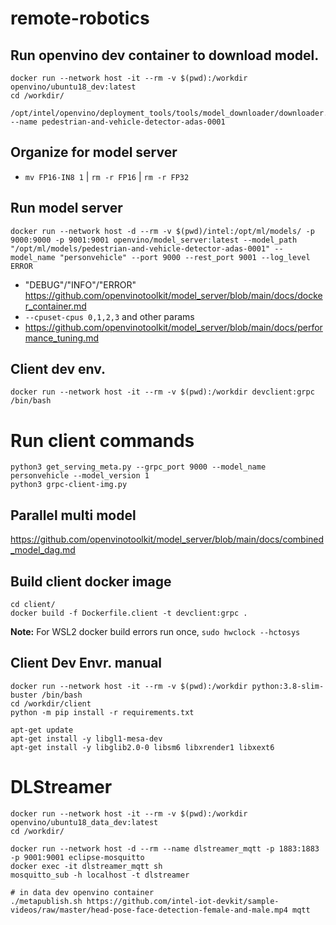 # remote-robotics

## Run openvino dev container to download model.
```
docker run --network host -it --rm -v $(pwd):/workdir openvino/ubuntu18_dev:latest
cd /workdir/
 /opt/intel/openvino/deployment_tools/tools/model_downloader/downloader.py --name pedestrian-and-vehicle-detector-adas-0001
```

## Organize for model server
- `mv FP16-IN8 1` | `rm -r FP16` | `rm -r FP32`


## Run model server
```
docker run --network host -d --rm -v $(pwd)/intel:/opt/ml/models/ -p 9000:9000 -p 9001:9001 openvino/model_server:latest --model_path "/opt/ml/models/pedestrian-and-vehicle-detector-adas-0001" --model_name "personvehicle" --port 9000 --rest_port 9001 --log_level ERROR
```
- "DEBUG"/"INFO"/"ERROR" https://github.com/openvinotoolkit/model_server/blob/main/docs/docker_container.md
- `--cpuset-cpus 0,1,2,3` and other params
- https://github.com/openvinotoolkit/model_server/blob/main/docs/performance_tuning.md 

## Client dev env.
```
docker run --network host -it --rm -v $(pwd):/workdir devclient:grpc /bin/bash
```


# Run client commands
```
python3 get_serving_meta.py --grpc_port 9000 --model_name personvehicle --model_version 1
python3 grpc-client-img.py

```

## Parallel multi model
https://github.com/openvinotoolkit/model_server/blob/main/docs/combined_model_dag.md 

## Build client docker image
```
cd client/
docker build -f Dockerfile.client -t devclient:grpc .
```
**Note:** For WSL2 docker build errors run once,  `sudo hwclock --hctosys`


## Client Dev Envr. manual
```
docker run --network host -it --rm -v $(pwd):/workdir python:3.8-slim-buster /bin/bash
cd /workdir/client
python -m pip install -r requirements.txt

apt-get update
apt-get install -y libgl1-mesa-dev
apt-get install -y libglib2.0-0 libsm6 libxrender1 libxext6
```

# DLStreamer

```
docker run --network host -it --rm -v $(pwd):/workdir openvino/ubuntu18_data_dev:latest
cd /workdir/
```

```
docker run --network host -d --rm --name dlstreamer_mqtt -p 1883:1883 -p 9001:9001 eclipse-mosquitto
docker exec -it dlstreamer_mqtt sh
mosquitto_sub -h localhost -t dlstreamer
```

```
# in data dev openvino container
./metapublish.sh https://github.com/intel-iot-devkit/sample-videos/raw/master/head-pose-face-detection-female-and-male.mp4 mqtt
```